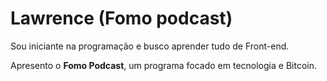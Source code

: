 <!DOCTYPE html>
<html lang="en">
<head>
    <meta charset="UTF-8">
    <meta http-equiv="X-UA-Compatible" content="IE=edge">
    <meta name="viewport" content="width=device-width, initial-scale=1.0">
    
</head>
<h1> Lawrence (Fomo podcast)</h1>
<p>Sou iniciante na programação e busco aprender tudo de 
Front-end.</p>
<p>Apresento o <strong>Fomo Podcast</strong>, um programa focado em tecnologia e Bitcoin.</p>



<body>
    
</body>
</html>
